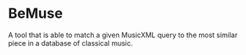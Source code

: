# BeMuse
A tool that is able to match a given MusicXML query to the most similar piece in a database of classical music.
